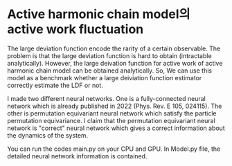 # Active harmonic chain model의 active work fluctuation
The large deviation function encode the rarity of a certain observable. 
The problem is that the large deviation function is hard to obtain (intractable analytically).
However, the large deivation function for active work of active harmonic chain model can be obtained analytically.
So, We can use this model as a benchmark whether a large deiviation function estimator correctly estimate the LDF or not. 

I made two different neural networks. One is a fully-connected neural network which is already published in 2022 (Phys. Rev. E 105, 024115).
The other is permutation equivariant neural network which satisfy the particle permutation equivariance.
I claim that the permutation equivariant neural network is "correct" neural network which gives a correct information about the dynamics of the system.

You can run the codes main.py on your CPU and GPU. In Model.py file, the detailed neural network information is contained. 